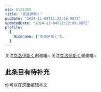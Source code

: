 ```yaml
---
mid: 6121204
title: "克洛伊斯く"
pubDate: "2024-11-04T11:22:09.987Z"
updatedDate: "2024-11-04T11:22:09.987Z"
profile:
  {
    Nickname: ["克洛伊斯く"],
  }
---
```


关注[克洛伊斯く](https://space.bilibili.com/6121204)谢谢喵~ 关注[克洛伊斯く](https://space.bilibili.com/6121204)谢谢喵~

## 此条目有待补充
你可以在[这里](https://github.com/Yuhanawa/VTuber.ICU/edit/master/src/content/v/克洛伊斯く/index.md)编辑本文
